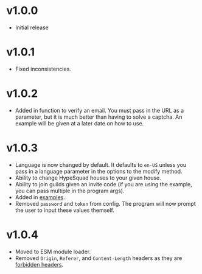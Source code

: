 # v1.0.0
* Initial release

# v1.0.1
* Fixed inconsistencies.

# v1.0.2
* Added in function to verify an email. You must pass in the URL as a parameter, but it is much better than having to solve a captcha. An example will be given at a later date on how to use.

# v1.0.3
* Language is now changed by default. It defaults to ``en-US`` unless you pass in a language parameter in the options to the modify method.
* Ability to change HypeSquad houses to your given house.
* Ability to join guilds given an invite code (if you are using the example, you can pass multiple in the program args).
* Added in [examples](./examples).
* Removed ``password`` and ``token`` from config. The program will now prompt the user to input these values themself.

# v1.0.4
* Moved to ESM module loader.
* Removed `Origin`, `Referer`, and `Content-Length` headers as they are [forbidden headers](https://fetch.spec.whatwg.org/#forbidden-header-name).